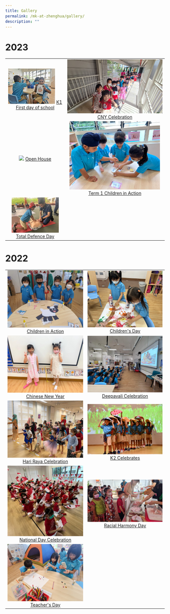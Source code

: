 ```yaml
---
title: Gallery
permalink: /mk-at-zhenghua/gallery/
description: ""
---
```

# 2023

|                 |                                     |
|:-------------:|:----------------:|
|<img style="width:85%" src="/images/Children%20in%20Action.jpeg"> <a href="https://photos.app.goo.gl/PyKMPJCmrF9AcY4q8" target="_blank"> K1 First day of school</a> | <img style="width:100%;margin-right:180px;" src="/images/20230120_105708.jpeg"> <a href="https://photos.app.goo.gl/rnBk7s4tf6dJwfVY6" target="_blank"> CNY Celebration</a> 
|<img style="width:86%" src="/images/MK-Open%20House.jpg"> <a href="https://photos.app.goo.gl/Led4RMDx9iV1CsLz9" target="_blank"> Open House</a> | <img style="width:95%" src="/images/children%20in%20action%20term%201.jpeg"> <a href="https://photos.app.goo.gl/isaJiqYZo3LzR4WPA" target="_blank"> Term 1 Children in Action</a> 
|<img style="width:85%" src="/images/total%20defence%20day.JPG"> <a href="https://photos.app.goo.gl/LcUkQk4VymNPwNDA7" target="_blank"> Total Defence Day</a>



# 2022

|                 |                                     |
|:-------------:|:----------------:|
| ![](/images/Child-in-Action.jpg)<a href="https://photos.app.goo.gl/agUdEbSWob2DhcG26" target="_blank"> Children in Action</a>      |![](/images/Children's%20Day.jpg)<a href="https://photos.app.goo.gl/zafnjXH9FjHxmD2eA" target="_blank"> Children's Day</a>
| ![](/images/Chinese%20New%20Year.jpeg)<a href="https://photos.app.goo.gl/Sz32HzcyiPAbNBKx5" target="_blank"> Chinese New Year</a>      |![](/images/Deepavali%20Celebration.jpeg)<a href="https://photos.app.goo.gl/Kb2Yg55tpXj8yzBj7" target="_blank"> Deepavali Celebration</a>
| ![](/images/Hari%20Raya.jpg)<a href="https://photos.app.goo.gl/j6VdcU59CdWKZG6f9" target="_blank"> Hari Raya Celebration</a>      |![](/images/K2%20Celebrates.jpg)<a href="https://photos.app.goo.gl/RxyNuHcj4q1Y3W3C9" target="_blank"> K2 Celebrates</a>
| ![](/images/National%20Day.jpg)<a href="https://photos.app.goo.gl/5KYPXd4f9bgQhLiz8" target="_blank"> National Day Celebration</a>      |![](/images/Racial%20Harmony.jpeg)<a href="https://photos.app.goo.gl/MvKHu8o1VLyG2byS7" target="_blank"> Racial Harmony Day</a>
| ![](/images/Teacher's%20Day.jpg)<a href="https://photos.app.goo.gl/9XFQHwGZHpe4SS7f6" target="_blank"> Teacher's Day</a>      |